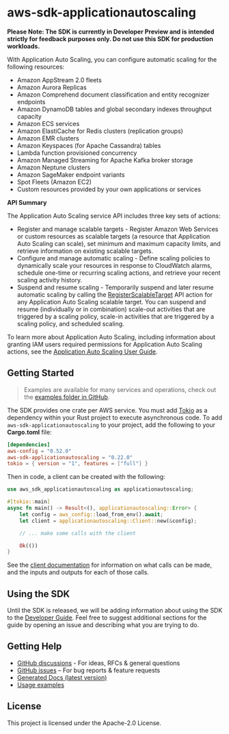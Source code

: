 # aws-sdk-applicationautoscaling

**Please Note: The SDK is currently in Developer Preview and is intended strictly for
feedback purposes only. Do not use this SDK for production workloads.**

With Application Auto Scaling, you can configure automatic scaling for the following resources:
  - Amazon AppStream 2.0 fleets
  - Amazon Aurora Replicas
  - Amazon Comprehend document classification and entity recognizer endpoints
  - Amazon DynamoDB tables and global secondary indexes throughput capacity
  - Amazon ECS services
  - Amazon ElastiCache for Redis clusters (replication groups)
  - Amazon EMR clusters
  - Amazon Keyspaces (for Apache Cassandra) tables
  - Lambda function provisioned concurrency
  - Amazon Managed Streaming for Apache Kafka broker storage
  - Amazon Neptune clusters
  - Amazon SageMaker endpoint variants
  - Spot Fleets (Amazon EC2)
  - Custom resources provided by your own applications or services

__API Summary__

The Application Auto Scaling service API includes three key sets of actions:
  - Register and manage scalable targets - Register Amazon Web Services or custom resources as scalable targets (a resource that Application Auto Scaling can scale), set minimum and maximum capacity limits, and retrieve information on existing scalable targets.
  - Configure and manage automatic scaling - Define scaling policies to dynamically scale your resources in response to CloudWatch alarms, schedule one-time or recurring scaling actions, and retrieve your recent scaling activity history.
  - Suspend and resume scaling - Temporarily suspend and later resume automatic scaling by calling the [RegisterScalableTarget](https://docs.aws.amazon.com/autoscaling/application/APIReference/API_RegisterScalableTarget.html) API action for any Application Auto Scaling scalable target. You can suspend and resume (individually or in combination) scale-out activities that are triggered by a scaling policy, scale-in activities that are triggered by a scaling policy, and scheduled scaling.

To learn more about Application Auto Scaling, including information about granting IAM users required permissions for Application Auto Scaling actions, see the [Application Auto Scaling User Guide](https://docs.aws.amazon.com/autoscaling/application/userguide/what-is-application-auto-scaling.html).

## Getting Started

> Examples are available for many services and operations, check out the
> [examples folder in GitHub](https://github.com/awslabs/aws-sdk-rust/tree/main/examples).

The SDK provides one crate per AWS service. You must add [Tokio](https://crates.io/crates/tokio)
as a dependency within your Rust project to execute asynchronous code. To add `aws-sdk-applicationautoscaling` to
your project, add the following to your **Cargo.toml** file:

```toml
[dependencies]
aws-config = "0.52.0"
aws-sdk-applicationautoscaling = "0.22.0"
tokio = { version = "1", features = ["full"] }
```

Then in code, a client can be created with the following:

```rust
use aws_sdk_applicationautoscaling as applicationautoscaling;

#[tokio::main]
async fn main() -> Result<(), applicationautoscaling::Error> {
    let config = aws_config::load_from_env().await;
    let client = applicationautoscaling::Client::new(&config);

    // ... make some calls with the client

    Ok(())
}
```

See the [client documentation](https://docs.rs/aws-sdk-applicationautoscaling/latest/aws_sdk_applicationautoscaling/client/struct.Client.html)
for information on what calls can be made, and the inputs and outputs for each of those calls.

## Using the SDK

Until the SDK is released, we will be adding information about using the SDK to the
[Developer Guide](https://docs.aws.amazon.com/sdk-for-rust/latest/dg/welcome.html). Feel free to suggest
additional sections for the guide by opening an issue and describing what you are trying to do.

## Getting Help

* [GitHub discussions](https://github.com/awslabs/aws-sdk-rust/discussions) - For ideas, RFCs & general questions
* [GitHub issues](https://github.com/awslabs/aws-sdk-rust/issues/new/choose) – For bug reports & feature requests
* [Generated Docs (latest version)](https://awslabs.github.io/aws-sdk-rust/)
* [Usage examples](https://github.com/awslabs/aws-sdk-rust/tree/main/examples)

## License

This project is licensed under the Apache-2.0 License.

